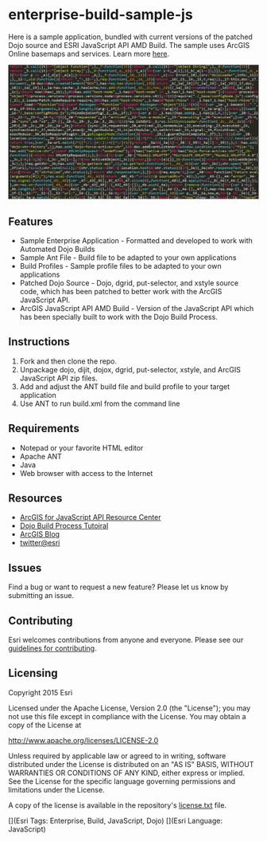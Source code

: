 # enterprise-build-sample-js

Here is a sample application, bundled with current versions of the patched Dojo source and ESRI JavaScript API AMD Build. The sample uses ArcGIS Online basemaps and services.  Learn more [here](http://www.arcgis.com/about/).

![App](enterprise-build-sample-js.png?raw=true)

## Features
* Sample Enterprise Application - Formatted and developed to work with Automated Dojo Builds
* Sample Ant File - Build file to be adapted to your own applications
* Build Profiles - Sample profile files to be adapted to your own applications
* Patched Dojo Source - Dojo, dgrid, put-selector, and xstyle source code, which has been patched to better work with the ArcGIS JavaScript API.
* ArcGIS JavaScript API AMD Build - Version of the JavaScript API which has been specially built to work with the Dojo Build Process.

## Instructions

1. Fork and then clone the repo. 
2. Unpackage dojo, dijit, dojox, dgrid, put-selector, xstyle, and ArcGIS JavaScript API zip files.
3. Add and adjust the ANT build file and build profile to your target application
4. Use ANT to run build.xml from the command line

## Requirements

* Notepad or your favorite HTML editor
* Apache ANT
* Java
* Web browser with access to the Internet

## Resources

* [ArcGIS for JavaScript API Resource Center](http://help.arcgis.com/en/webapi/javascript/arcgis/index.html)
* [Dojo Build Process Tutoiral](http://dojotoolkit.org/documentation/tutorials/1.10/build/)
* [ArcGIS Blog](http://blogs.esri.com/esri/arcgis/)
* [twitter@esri](http://twitter.com/esri)

## Issues

Find a bug or want to request a new feature?  Please let us know by submitting an issue.

## Contributing

Esri welcomes contributions from anyone and everyone. Please see our [guidelines for contributing](https://github.com/esri/contributing).

## Licensing
Copyright 2015 Esri

Licensed under the Apache License, Version 2.0 (the "License");
you may not use this file except in compliance with the License.
You may obtain a copy of the License at

   http://www.apache.org/licenses/LICENSE-2.0

Unless required by applicable law or agreed to in writing, software
distributed under the License is distributed on an "AS IS" BASIS,
WITHOUT WARRANTIES OR CONDITIONS OF ANY KIND, either express or implied.
See the License for the specific language governing permissions and
limitations under the License.

A copy of the license is available in the repository's [license.txt](License.txt?raw=true) file.

[](Esri Tags: Enterprise, Build, JavaScript, Dojo)
[](Esri Language: JavaScript)​
